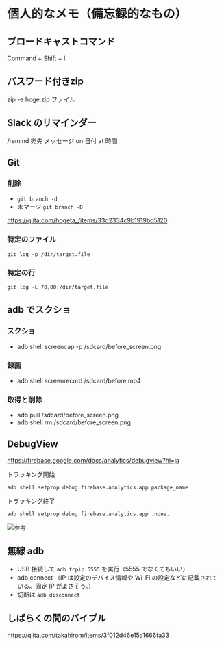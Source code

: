 # 個人的なメモ（備忘録的なもの）

## ブロードキャストコマンド

Command + Shift + I

## パスワード付きzip

zip -e hoge.zip ファイル

## Slack のリマインダー

/remind 宛先 メッセージ on 日付 at 時間

## Git

### 削除

* `git branch -d`
* 未マージ `git branch -D`

https://qiita.com/hogeta_/items/33d2334c9b1919bd5120

### 特定のファイル

`git log -p /dir/target.file`

### 特定の行

`git log -L 70,80:/dir/target.file`

## adb でスクショ

### スクショ

* adb shell screencap -p /sdcard/before_screen.png

### 録画

* adb shell screenrecord /sdcard/before.mp4

### 取得と削除

* adb pull /sdcard/before_screen.png
* adb shell rm /sdcard/before_screen.png

## DebugView
https://firebase.google.com/docs/analytics/debugview?hl=ja

トラッキング開始
```
adb shell setprop debug.firebase.analytics.app package_name
```
トラッキング終了
```
adb shell setprop debug.firebase.analytics.app .none.
```

![参考](https://user-images.githubusercontent.com/24517539/77731856-17a68780-7047-11ea-82e8-fb0892f35ac4.png)

## 無線 adb

* USB 接続して `adb tcpip 5555` を実行（5555 でなくてもいい）
* adb connect <device-ip-address> （IP は設定のデバイス情報や Wi-Fi の設定などに記載されている。固定 IP がよさそう。）
* 切断は `adb disconnect`

## しばらくの間のバイブル

https://qiita.com/takahirom/items/3f012d46e15a1666fa33

